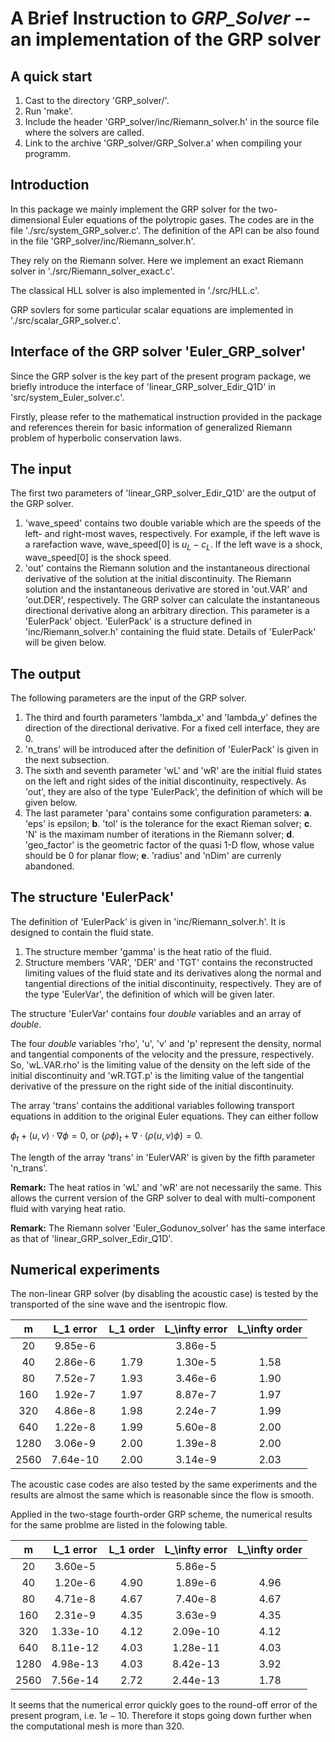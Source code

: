 A Brief Instruction to *GRP_Solver* -- an implementation of the GRP solver
===

A quick start
---

  1. Cast to the directory 'GRP_solver/'.
  2. Run 'make'.
  3. Include the header 'GRP_solver/inc/Riemann_solver.h' in the source file where the solvers are called.
  4. Link to the archive 'GRP_solver/GRP_Solver.a' when compiling your programm.



Introduction
---

In this package we mainly implement the GRP solver for the two-dimensional Euler equations of the polytropic gases. The codes are in the file './src/system_GRP_solver.c'. The definition of the API can be also found in the file 'GRP_solver/inc/Riemann_solver.h'.


They rely on the Riemann solver. Here we implement an exact Riemann solver in './src/Riemann_solver_exact.c'.

The classical HLL solver is also implemented in './src/HLL.c'.

GRP sovlers for some particular scalar equations are implemented in './src/scalar_GRP_solver.c'.



Interface of the GRP solver 'Euler_GRP_solver'
---

Since the GRP solver is the key part of the present program package, we briefly introduce the interface of 'linear_GRP_solver_Edir_Q1D' in 'src/system_Euler_solver.c'.

Firstly, please refer to the mathematical instruction provided in the package and references therein for basic information of generalized Riemann problem of hyperbolic conservation laws.

The input
-

The first two parameters of 'linear_GRP_solver_Edir_Q1D' are the output of the GRP solver.

1. 'wave_speed' contains two double variable which are the speeds of the left- and right-most waves, respectively. For example, if the left wave is a rarefaction wave, wave_speed[0] is $u_L-c_L$. If the left wave is a shock, wave_speed[0] is the shock speed.
2. 'out' contains the Riemann solution and the instantaneous directional derivative of the solution at the initial discontinuity. The Riemann solution and the instantaneous derivative are stored in 'out.VAR' and 'out.DER', respectively. The GRP solver can calculate the instantaneous directional derivative along an arbitrary direction. This parameter is a 'EulerPack' object. 'EulerPack' is a structure defined in 'inc/Riemann_solver.h' containing the fluid state. Details of 'EulerPack' will be given below.

The output
-

The following parameters are the input of the GRP solver.
1. The third and fourth parameters 'lambda_x' and 'lambda_y' defines the direction of the directional derivative. For a fixed cell interface, they are 0.
2. 'n_trans' will be introduced after the definition of 'EulerPack' is given in the next subsection.
3. The sixth and seventh parameter 'wL' and 'wR' are the initial fluid states on the left and right sides of the initial discontinuity, respectively. As 'out', they are also of the type 'EulerPack', the definition of which will be given below.
4. The last parameter 'para' contains some configuration parameters:
  **a**. 'eps' is epsilon;
  **b**. 'tol' is the tolerance for the exact Rieman solver;
  **c**. 'N' is the maximam number of iterations in the Riemann solver;
  **d**. 'geo_factor' is the geometric factor of the quasi 1-D flow, whose value should be 0 for planar flow;
  **e**. 'radius' and 'nDim' are currenly abandoned.

The structure 'EulerPack'
-

The definition of 'EulerPack' is given in 'inc/Riemann_solver.h'. It is designed to contain the fluid state.
1. The structure member 'gamma' is the heat ratio of the fluid.
2. Structure members 'VAR', 'DER' and 'TGT' contains the reconstructed limiting values of the fluid state and its derivatives along the normal and tangential directions of the initial discontinuity, respectively. They are of the type 'EulerVar', the definition of which will be given later.

The structure 'EulerVar' contains four *double* variables and an array of *double*.

The four *double* variables 'rho', 'u', 'v' and 'p' represent the density, normal and tangential components of the velocity and the pressure, respectively. So, 'wL.VAR.rho' is the limiting value of the density on the left side of the initial discontinuity and 'wR.TGT.p' is the limiting value of the tangential derivative of the pressure on the right side of the initial discontinuity.

The array 'trans' contains the additional variables following transport equations in addition to the original Euler equations. They can either follow

$\phi_t+(u,v)\cdot\nabla\phi=0$, or $(\rho\phi)_t+\nabla\cdot(\rho(u,v)\phi)=0$.

The length of the array 'trans' in 'EulerVAR' is given by the fifth parameter 'n_trans'.

**Remark:** The heat ratios in 'wL' and 'wR' are not necessarily the same. This allows the current version of the GRP solver to deal with multi-component fluid with varying heat ratio.

**Remark:** The Riemann solver 'Euler_Godunov_solver' has the same interface as that of 'linear_GRP_solver_Edir_Q1D'.

Numerical experiments
---

The non-linear GRP solver (by disabling the acoustic case) is tested by the transported of the sine wave and the isentropic flow.

|  m  | L_1 error | L_1 order | L_\infty error | L_\infty order |
|:---:|:---------:|:---------:|:--------------:|:--------------:|
|  20 |  9.85e-6  |           |     3.86e-5    |                |
|  40 |  2.86e-6  |    1.79   |     1.30e-5    |       1.58     |
|  80 |  7.52e-7  |    1.93   |     3.46e-6    |       1.90     |
| 160 |  1.92e-7  |    1.97   |     8.87e-7    |       1.97     |
| 320 |  4.86e-8  |    1.98   |     2.24e-7    |       1.99     |
| 640 |  1.22e-8  |    1.99   |     5.60e-8    |       2.00     |
|1280 |  3.06e-9  |    2.00   |     1.39e-8    |       2.00     |
|2560 |  7.64e-10 |    2.00   |     3.14e-9    |       2.03     |

The acoustic case codes are also tested by the same experiments and the results are almost the same which is reasonable since the flow is smooth.

Applied in the two-stage fourth-order GRP scheme, the numerical results for the same problme are listed in the folowing table.

|  m  | L_1 error | L_1 order | L_\infty error | L_\infty order |
|:---:|:---------:|:---------:|:--------------:|:--------------:|
|  20 |  3.60e-5  |           |     5.86e-5    |                |
|  40 |  1.20e-6  |   4.90    |     1.89e-6    |        4.96    |
|  80 |  4.71e-8  |   4.67    |     7.40e-8    |        4.67    |
| 160 |  2.31e-9  |   4.35    |     3.63e-9    |        4.35    |
| 320 |  1.33e-10 |   4.12    |     2.09e-10   |        4.12    |
| 640 |  8.11e-12 |   4.03    |     1.28e-11   |        4.03    |
|1280 |  4.98e-13 |   4.03    |     8.42e-13   |        3.92    |
|2560 |  7.56e-14 |   2.72    |     2.44e-13   |        1.78    |

It seems that the numerical error quickly goes to the round-off error of the present program, i.e. $1e-10$. Therefore it stops going down further when the computational mesh is more than 320.
